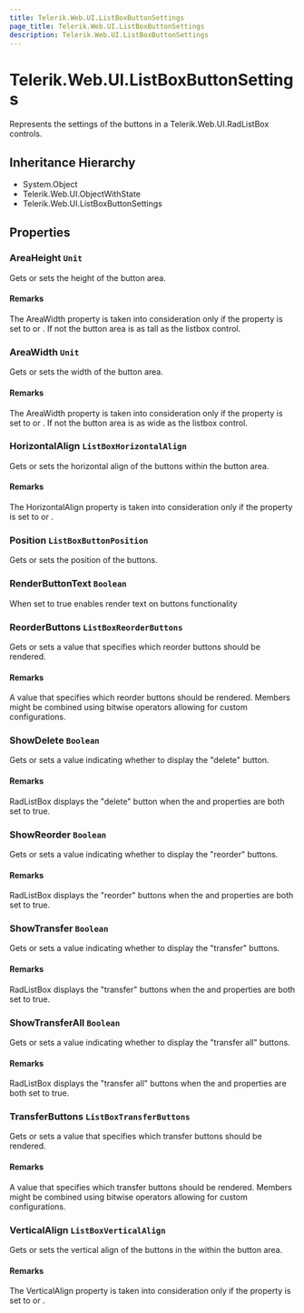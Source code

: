 ```yaml
---
title: Telerik.Web.UI.ListBoxButtonSettings
page_title: Telerik.Web.UI.ListBoxButtonSettings
description: Telerik.Web.UI.ListBoxButtonSettings
---
```


# Telerik.Web.UI.ListBoxButtonSettings

Represents the settings of the buttons in a Telerik.Web.UI.RadListBox controls.

## Inheritance Hierarchy

* System.Object
* Telerik.Web.UI.ObjectWithState
* Telerik.Web.UI.ListBoxButtonSettings

## Properties

###  AreaHeight `Unit`

Gets or sets the height of the button area.

#### Remarks
The AreaWidth property is taken into consideration only if the  property is set to  or 
            . If not the button area is as tall as the listbox control.

###  AreaWidth `Unit`

Gets or sets the width of the button area.

#### Remarks
The AreaWidth property is taken into consideration only if the  property is set to  or 
            . If not the button area is as wide as the listbox control.

###  HorizontalAlign `ListBoxHorizontalAlign`

Gets or sets the horizontal align of the buttons within the button area.

#### Remarks
The HorizontalAlign property is taken into consideration only if the  property is set to  or 
            .

###  Position `ListBoxButtonPosition`

Gets or sets the position of the buttons.

###  RenderButtonText `Boolean`

When set to true enables render text on buttons functionality

###  ReorderButtons `ListBoxReorderButtons`

Gets or sets a value that specifies which reorder buttons should be rendered.

#### Remarks
A value that specifies which reorder buttons should be rendered. Members might be
            combined using bitwise operators allowing for custom configurations.

###  ShowDelete `Boolean`

Gets or sets a value indicating whether to display the "delete" button.

#### Remarks
RadListBox displays the "delete" button when the  and 
            	properties are both set to true.

###  ShowReorder `Boolean`

Gets or sets a value indicating whether to display the "reorder" buttons.

#### Remarks
RadListBox displays the "reorder" buttons when the  and 
            	properties are both set to true.

###  ShowTransfer `Boolean`

Gets or sets a value indicating whether to display the "transfer" buttons.

#### Remarks
RadListBox displays the "transfer" buttons when the  and 
            	properties are both set to true.

###  ShowTransferAll `Boolean`

Gets or sets a value indicating whether to display the "transfer all" buttons.

#### Remarks
RadListBox displays the "transfer all" buttons when the  and 
            	properties are both set to true.

###  TransferButtons `ListBoxTransferButtons`

Gets or sets a value that specifies which transfer buttons should be rendered.

#### Remarks
A value that specifies which transfer buttons should be rendered. Members might be
            combined using bitwise operators allowing for custom configurations.

###  VerticalAlign `ListBoxVerticalAlign`

Gets or sets the vertical align of the buttons in the within the button area.

#### Remarks
The VerticalAlign property is taken into consideration only if the  property is set to  or 
            .


